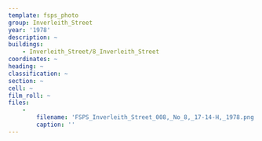 ```yaml
---
template: fsps_photo
group: Inverleith_Street
year: '1978'
description: ~
buildings:
    - Inverleith_Street/8_Inverleith_Street
coordinates: ~
heading: ~
classification: ~
section: ~
cell: ~
film_roll: ~
files:
    -
        filename: 'FSPS_Inverleith_Street_008,_No_8,_17-14-H,_1978.png'
        caption: ''
---
```

